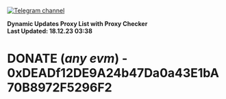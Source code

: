 [![Telegram channel](https://img.shields.io/endpoint?url=https://runkit.io/damiankrawczyk/telegram-badge/branches/master?url=https://t.me/n4z4v0d)](https://t.me/n4z4v0d) 

**Dynamic Updates Proxy List with Proxy Checker**  
**Last Updated: 18.12.23 03:38**

# DONATE (_any evm_) - 0xDEADf12DE9A24b47Da0a43E1bA70B8972F5296F2
